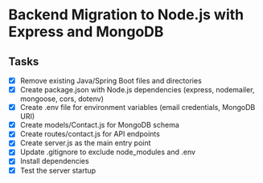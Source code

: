 # Backend Migration to Node.js with Express and MongoDB

## Tasks
- [x] Remove existing Java/Spring Boot files and directories
- [x] Create package.json with Node.js dependencies (express, nodemailer, mongoose, cors, dotenv)
- [x] Create .env file for environment variables (email credentials, MongoDB URI)
- [x] Create models/Contact.js for MongoDB schema
- [x] Create routes/contact.js for API endpoints
- [x] Create server.js as the main entry point
- [x] Update .gitignore to exclude node_modules and .env
- [x] Install dependencies
- [x] Test the server startup
